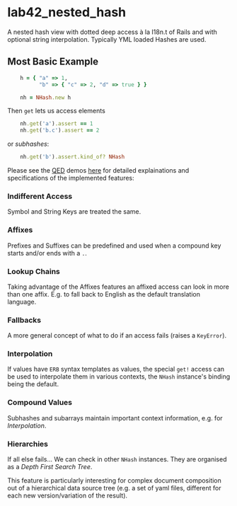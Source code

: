 # lab42_nested_hash

A nested hash view with dotted deep access à la I18n.t of Rails and with optional string interpolation. Typically YML loaded Hashes are used.


## Most Basic Example


```ruby
    h = { "a" => 1,
          "b" => { "c" => 2, "d" => true } }

    nh = NHash.new h

```

Then `get` lets us access elements

```ruby
    nh.get('a').assert == 1
    nh.get('b.c').assert == 2
```

or _subhashes_:

```ruby
    nh.get('b').assert.kind_of? NHash
```


Please see the [QED](http://rubyworks.github.io/qed/) demos [here](https://github.com/RobertDober/lab42_nested_hash/blob/master/demo) for detailed explainations and specifications of the implemented features:


### Indifferent Access

Symbol and String Keys are treated the same.

### Affixes

Prefixes and Suffixes can be predefined and used when a compound key starts and/or ends with a `.`.

### Lookup Chains

Taking advantage of the Affixes features an affixed access can look in more than one affix. E.g. to fall back
to English as the default translation language.

### Fallbacks

A more general concept of what to do if an access fails (raises a `KeyError`).

### Interpolation

If values have `ERB` syntax templates as values, the special `get!` access can be used to interpolate them
in various contexts, the `NHash` instance's binding being the default.

### Compound Values

Subhashes and subarrays maintain important context information, e.g. for _Interpolation_.

### Hierarchies

If all else fails... 
We can check in other `NHash` instances. They are organised as a _Depth First Search Tree_.

This feature is particularly interesting for complex document composition out of a hierarchical data
source tree (e.g. a set of yaml files, different for each new version/variation of the result).
